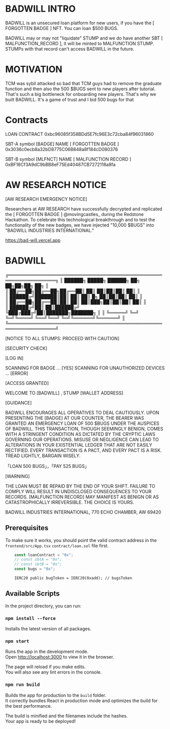 # BADWILL INTRO

BADWILL is an unsecured loan platform for new users, if you have the [ FORGOTTEN BADGE ] NFT. You can loan $500 BUGS.

BADWILL may or may not "liquidate" STUMP and we do have another SBT [ MALFUNCTION_RECORD ], it will be minted to MALFUNCTION STUMP. STUMPs with that record can't access BADWILL in the future.

#  MOTIVATION

TCM was sybil attacked so bad that TCM guys had to remove the graduate function and then also the 500 $BUGS sent to new players after tutorial. That's such a big bottleneck for onboarding new players. That's why we built BADWILL. It's a game of trust and I bid 500 bugs for that

# Contracts

LOAN CONTRACT
0xbc96085f358BDd5E7fc96E3c72cba84f96031860

SBT-A symbol [BADGE] NAME [ FORGOTTEN BADGE ]
0x3036c0ecb8a32bD8775C06B848a8f184cD080376

SBT-B symbol [MLFNCT] NAME [ MALFUNCTION RECORD ]
0xBF18Cf3A9dC9bBB8eF75Ed40487CB7272118a8fa

# AW RESEARCH NOTICE

[AW RESEARCH EMERGENCY NOTICE]

Researchers at AW RESEARCH have successfully decrypted and replicated the [ FORGOTTEN BADGE ] 
@movingcastles_ during the Redstone Hackathon. To celebrate this technological breakthrough and to test the functionality of the new badges, we have injected "10,000 $BUGS" into "BADWILL INDUSTRIES INTERNATIONAL."

https://bad-will.vercel.app

# BADWILL

╔═════════════════════════════════════════════════════════════════╗
║      ██████╗  █████╗ ██████╗   ██╗    ██╗██╗██╗     ██╗         ║    
║      ██╔══██╗██╔══██╗██╔══██║  ██║    ██║██║██║     ██║         ║    
║      ██████╔╝███████║██║  ██║  ██║ █╗ ██║██║██║     ██║         ║   
║      ██╔══██╗██╔══██║██║  ██║  ██║███╗██║██║██║     ██║         ║  
║      ██████╔╝██║  ██║██████╔╝  ╚███╔███╔╝██║███████╗███████╗    ║
║      ╚═════╝ ╚═╝  ╚═╝╚════╝     ╚══╝╚══╝ ╚═╝╚══════╝╚══════╝    ║
╚═════════════════════════════════════════════════════════════════╝

[NOTICE TO ALL STUMPS: PROCEED WITH CAUTION]

[SECURITY  CHECK]

[LOG IN]

SCANNING FOR BADGE … [YES]
SCANNING FOR UNAUTHORIZED DEVICES … [ERROR]

[ACCESS  GRANTED]

WELCOME TO [BADWILL] , STUMP [WALLET ADDRESS]

[GUIDANCE]

BADWILL ENCOURAGES ALL OPERATIVES TO DEAL CAUTIOUSLY. 
UPON PRESENTING THE [BADGE] AT OUR COUNTER, THE BEARER WAS GRANTED AN EMERGENCY LOAN OF 500 $BUGS UNDER THE AUSPICES OF BADWILL. 
THIS TRANSACTION, THOUGH SEEMINGLY BENIGN, COMES WITH A STRINGENT CONDITION AS DICTATED BY THE CRYPTIC LAWS GOVERNING OUR OPERATIONS.
MISUSE OR NEGLIGENCE CAN LEAD TO ALTERATIONS IN YOUR EXISTENTIAL LEDGER THAT ARE NOT EASILY RECTIFIED.
EVERY TRANSACTION IS A PACT, AND EVERY PACT IS A RISK.
TREAD LIGHTLY, BARGAIN WISELY.

「LOAN 500 BUGS」，「PAY 525 BUGS」

[WARNING]

THE LOAN MUST BE REPAID BY THE END OF YOUR SHIFT. 
FAILURE TO COMPLY WILL RESULT IN UNDISCLOSED CONSEQUENCES TO YOUR RECORDS. 
[MALFUNCTION RECORD] MAY MANIFEST AS BENIGN OR AS CATASTROPHICALLY IRREVERSIBLE. 
THE CHOICE IS YOURS.

BADWILL INDUSTRIES INTERNATIONAL, 770 ECHO CHAMBER, AW 69420





## Prerequisites

To make sure it works, you should point the valid contract address in the `frontend/src/App.tsx` `contract/loan.sol` file first.
```typescript
    const loanContract = "0x";
    // const sbtA = "0x";
    // const sbtB = "0x";
    const bugs = "0x";
```
```solidity
    IERC20 public bugToken = IERC20(0xadd); // bugsToken
```

## Available Scripts

In the project directory, you can run:

### `npm install --force`

Installs the latest version of all packages.

### `npm start`

Runs the app in the development mode.\
Open [http://localhost:3000](http://localhost:3000) to view it in the browser.

The page will reload if you make edits.\
You will also see any lint errors in the console.

### `npm run build`

Builds the app for production to the `build` folder.\
It correctly bundles React in production mode and optimizes the build for the best performance.

The build is minified and the filenames include the hashes.\
Your app is ready to be deployed!
